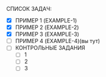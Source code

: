 СПИСОК ЗАДАЧ:
- [x] ПРИМЕР 1 (EXAMPLE-1)
- [x] ПРИМЕР 2 (EXAMPLE-2)
- [x] ПРИМЕР 3 (EXAMPLE-3) 
- [ ] ПРИМЕР 4 (EXAMPLE-4)(вы тут)
- [ ] КОНТРОЛЬНЫЕ ЗАДАНИЯ
	- [ ] 1
	- [ ] 2
	- [ ] 3 
